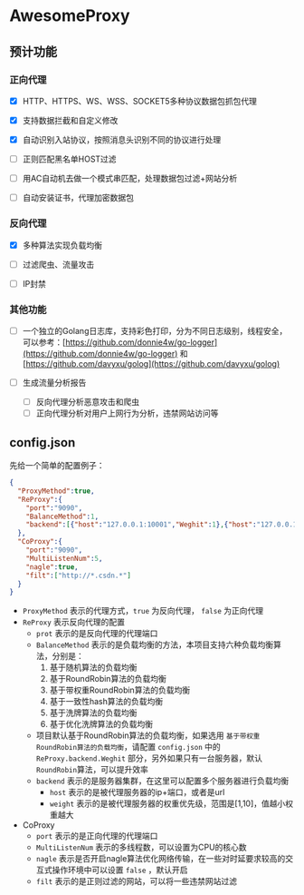 # AwesomeProxy


## 预计功能

### 正向代理
- [x] HTTP、HTTPS、WS、WSS、SOCKET5多种协议数据包抓包代理

- [x] 支持数据拦截和自定义修改

- [x] 自动识别入站协议，按照消息头识别不同的协议进行处理

- [ ] 正则匹配黑名单HOST过滤

- [ ] 用AC自动机去做一个模式串匹配，处理数据包过滤+网站分析

- [ ] 自动安装证书，代理加密数据包

### 反向代理

- [x] 多种算法实现负载均衡

- [ ] 过滤爬虫、流量攻击

- [ ] IP封禁

### 其他功能

- [ ] 一个独立的Golang日志库，支持彩色打印，分为不同日志级别，线程安全，可以参考：[https://github.com/donnie4w/go-logger](https://github.com/donnie4w/go-logger) 和 [https://github.com/davyxu/golog](https://github.com/davyxu/golog)

- [ ] 生成流量分析报告
  - [ ] 反向代理分析恶意攻击和爬虫
  - [ ] 正向代理分析对用户上网行为分析，违禁网站访问等
  
## config.json

先给一个简单的配置例子：

```json
{
  "ProxyMethod":true,
  "ReProxy":{
    "port":"9090",
    "BalanceMethod":1,
    "backend":[{"host":"127.0.0.1:10001","Weghit":1},{"host":"127.0.0.1:10002","Weghit":1},{"host":"127.0.0.1:10003","Weghit":1}]
  },
  "CoProxy":{
    "port":"9090",
    "MultiListenNum":5,
    "nagle":true,
    "filt":["http://*.csdn.*"]
  }
}
```

- `ProxyMethod` 表示的代理方式，`true` 为反向代理， `false` 为正向代理
- `ReProxy` 表示反向代理的配置
  - `prot` 表示的是反向代理的代理端口
  - `BalanceMethod` 表示的是负载均衡的方法，本项目支持六种负载均衡算法，分别是：
    1. 基于随机算法的负载均衡
    2. 基于RoundRobin算法的负载均衡
    3. 基于带权重RoundRobin算法的负载均衡
    4. 基于一致性hash算法的负载均衡
    5. 基于洗牌算法的负载均衡
    6. 基于优化洗牌算法的负载均衡
  - 项目默认基于RoundRobin算法的负载均衡，如果选用 `基于带权重RoundRobin算法的负载均衡`，请配置 `config.json` 中的 `ReProxy.backend.Weghit` 部分，另外如果只有一台服务器，默认 `RoundRobin`算法，可以提升效率
  - `backend` 表示的是服务器集群，在这里可以配置多个服务器进行负载均衡
    -  `host` 表示的是被代理服务器的ip+端口，或者是url
    -  `weight` 表示的是被代理服务器的权重优先级，范围是[1,10]，值越小权重越大
- CoProxy
  - `port` 表示的是正向代理的代理端口
  - `MultiListenNum` 表示的多线程数，可以设置为CPU的核心数
  - `nagle` 表示是否开启nagle算法优化网络传输，在一些对时延要求较高的交互式操作环境中可以设置 `false` ，默认开启
  - `filt` 表示的是正则过滤的网站，可以将一些违禁网站过滤